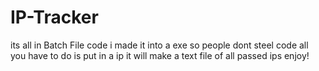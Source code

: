 # IP-Tracker
its all in Batch File code
i made it into a exe so people dont steel code all you have to do is put in a ip it will 
make a text file of all passed ips enjoy!
